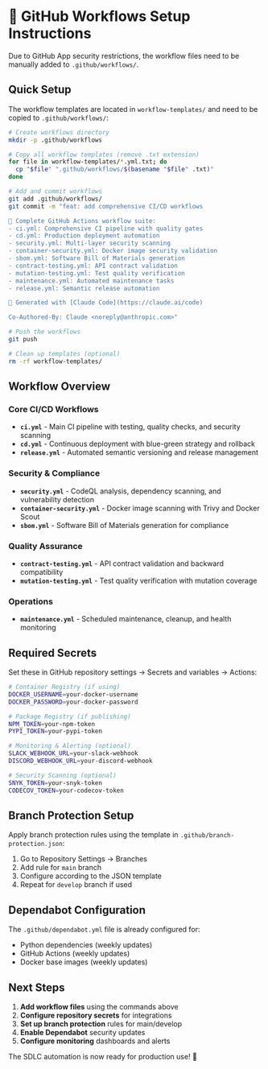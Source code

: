 # 🔧 GitHub Workflows Setup Instructions

Due to GitHub App security restrictions, the workflow files need to be manually added to `.github/workflows/`. 

## Quick Setup

The workflow templates are located in `workflow-templates/` and need to be copied to `.github/workflows/`:

```bash
# Create workflows directory
mkdir -p .github/workflows

# Copy all workflow templates (remove .txt extension)
for file in workflow-templates/*.yml.txt; do
  cp "$file" ".github/workflows/$(basename "$file" .txt)"
done

# Add and commit workflows
git add .github/workflows/
git commit -m "feat: add comprehensive CI/CD workflows

🚀 Complete GitHub Actions workflow suite:
- ci.yml: Comprehensive CI pipeline with quality gates
- cd.yml: Production deployment automation
- security.yml: Multi-layer security scanning  
- container-security.yml: Docker image security validation
- sbom.yml: Software Bill of Materials generation
- contract-testing.yml: API contract validation
- mutation-testing.yml: Test quality verification
- maintenance.yml: Automated maintenance tasks
- release.yml: Semantic release automation

🤖 Generated with [Claude Code](https://claude.ai/code)

Co-Authored-By: Claude <noreply@anthropic.com>"

# Push the workflows
git push

# Clean up templates (optional)
rm -rf workflow-templates/
```

## Workflow Overview

### Core CI/CD Workflows
- **`ci.yml`** - Main CI pipeline with testing, quality checks, and security scanning
- **`cd.yml`** - Continuous deployment with blue-green strategy and rollback
- **`release.yml`** - Automated semantic versioning and release management

### Security & Compliance  
- **`security.yml`** - CodeQL analysis, dependency scanning, and vulnerability detection
- **`container-security.yml`** - Docker image scanning with Trivy and Docker Scout
- **`sbom.yml`** - Software Bill of Materials generation for compliance

### Quality Assurance
- **`contract-testing.yml`** - API contract validation and backward compatibility
- **`mutation-testing.yml`** - Test quality verification with mutation coverage

### Operations
- **`maintenance.yml`** - Scheduled maintenance, cleanup, and health monitoring

## Required Secrets

Set these in GitHub repository settings → Secrets and variables → Actions:

```bash
# Container Registry (if using)
DOCKER_USERNAME=your-docker-username
DOCKER_PASSWORD=your-docker-password

# Package Registry (if publishing)
NPM_TOKEN=your-npm-token
PYPI_TOKEN=your-pypi-token

# Monitoring & Alerting (optional)
SLACK_WEBHOOK_URL=your-slack-webhook
DISCORD_WEBHOOK_URL=your-discord-webhook

# Security Scanning (optional)
SNYK_TOKEN=your-snyk-token
CODECOV_TOKEN=your-codecov-token
```

## Branch Protection Setup

Apply branch protection rules using the template in `.github/branch-protection.json`:

1. Go to Repository Settings → Branches
2. Add rule for `main` branch
3. Configure according to the JSON template
4. Repeat for `develop` branch if used

## Dependabot Configuration

The `.github/dependabot.yml` file is already configured for:
- Python dependencies (weekly updates)
- GitHub Actions (weekly updates)  
- Docker base images (weekly updates)

## Next Steps

1. **Add workflow files** using the commands above
2. **Configure repository secrets** for integrations
3. **Set up branch protection** rules for main/develop
4. **Enable Dependabot** security updates
5. **Configure monitoring** dashboards and alerts

The SDLC automation is now ready for production use! 🚀